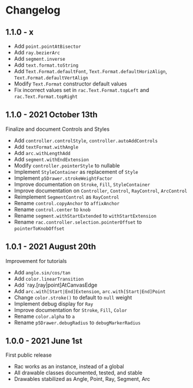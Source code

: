 Changelog
=========

1.1.0 - x
---------
+ Add `point.pointAtBisector`
+ Add `ray.bezierArc`
+ Add `segment.inverse`
+ Add `text.format.toString`
+ Add `Text.Format.defaultFont`, `Text.Format.defaultHorizAlign`, `Text.Format.defaultVertAlign`
+ Modify `Text.Format` constructor default values
+ Fix incorrect values set in `rac.Text.Format.topLeft` and `rac.Text.Format.topRight`


1.1.0 - 2021 October 13th
-------------------------
Finalize and document Controls and Styles
+ Add `controller.controlStyle`, `controller.autoAddControls`
+ Add `textFormat.withAngle`
+ Add `arc.withLengthAdd`
+ Add `segment.withEndExtension`
+ Modify `controller.pointerStyle` to nullable
+ Implement `StyleContainer` as replacement of `Style`
+ Implement `p5Drawer.strokeWeightFactor`
+ Improve documentation on `Stroke`, `Fill`, `StyleContainer`
+ Improve documentation on `Controller`, `Control`, `RayControl`, `ArcControl`
+ Reimplement `SegmentControl` as `RayControl`
+ Rename `control.copyAnchor` to `affixAnchor`
+ Rename `control.center` to `knob`
+ Rename `segment.withStartExtended` to `withStartExtension`
+ Rename `rac.controller.selection.pointerOffset` to `pointerToKnobOffset`


1.0.1 - 2021 August 20th
------------------------
Improvement for tutorials
+ Add `angle.sin/cos/tan`
+ Add `color.linearTransition`
+ Add `ray.[ray|point]AtCanvasEdge
+ Add `arc.with[Start|End]Extension`, `arc.with[Start|End]Point`
+ Change `color.stroke()` to default to `null` weight
+ Implement debug display for `Ray`
+ Improve documentation for `Stroke`, `Fill`, `Color`
+ Rename `color.alpha` to `a`
+ Rename `p5Drawer.debugRadius` to `debugMarkerRadius`


1.0.0 - 2021 June 1st
---------------------
First public release
+ Rac works as an instance, instead of a global
+ All drawable classes documented, tested, and stable
+ Drawables stabilized as Angle, Point, Ray, Segment, Arc

